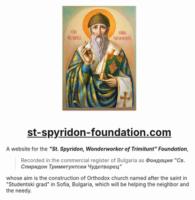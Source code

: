 <p align="center">
<img src="./public/st_spyridon_ikon.jpg" width="200"/>
</p>

<h1 align="center">
  <a href="https://st-spyridon-foundation.com">
    st-spyridon-foundation.com
  </a>
</h1>

A website for the __*"St. Spyridon, Wonderworker of Trimitunt" Foundation*__,

> Recorded in the commercial register of Bulgaria as
> __*Фондация "Св. Спиридон Тримитунтски Чудотворец"*__
 
whose aim is the construction of Оrthodox church 
named after the saint in "Studentski grad" in Sofia, Bulgaria, 
which will be helping the neighbor and the needy.
